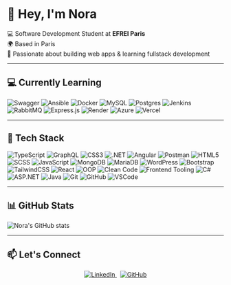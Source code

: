 <h1 align="left">👋 Hey, I'm Nora</h1>

<p align="left">
  💻 Software Development Student at <strong>EFREI Paris</strong><br/>
  🌍 Based in Paris<br/>
  🚀 Passionate about building web apps & learning fullstack development
</p>

---

## 💻 Currently Learning

![Swagger](https://img.shields.io/badge/Swagger-%23F8D8FA?style=for-the-badge&logo=swagger&logoColor=white)
![Ansible](https://img.shields.io/badge/Ansible-%23F3C6E6?style=for-the-badge&logo=ansible&logoColor=white)
![Docker](https://img.shields.io/badge/Docker-%23E7D5EC?style=for-the-badge&logo=docker&logoColor=white)
![MySQL](https://img.shields.io/badge/MySQL-%23DCCEF9?style=for-the-badge&logo=mysql&logoColor=white)
![Postgres](https://img.shields.io/badge/Postgres-%23D6E0F5?style=for-the-badge&logo=postgresql&logoColor=white)
![Jenkins](https://img.shields.io/badge/Jenkins-%23CADBFF?style=for-the-badge&logo=jenkins&logoColor=white)
![RabbitMQ](https://img.shields.io/badge/RabbitMQ-%23BFD2FA?style=for-the-badge&logo=rabbitmq&logoColor=white)
![Express.js](https://img.shields.io/badge/Express.js-%23B4C9F0?style=for-the-badge&logo=express&logoColor=white)
![Render](https://img.shields.io/badge/Render-%23AAC0ED?style=for-the-badge&logo=render&logoColor=white)
![Azure](https://img.shields.io/badge/Azure-%239FB7E8?style=for-the-badge&logo=microsoftazure&logoColor=white)
![Vercel](https://img.shields.io/badge/Vercel-%2395AEE2?style=for-the-badge&logo=vercel&logoColor=white)

---

## 💼 Tech Stack

![TypeScript](https://img.shields.io/badge/TypeScript-%23F8D8FA?style=for-the-badge&logo=typescript&logoColor=white)
![GraphQL](https://img.shields.io/badge/GraphQL-%23F3C6E6?style=for-the-badge&logo=graphql&logoColor=white)
![CSS3](https://img.shields.io/badge/CSS3-%23E7D5EC?style=for-the-badge&logo=css3&logoColor=white)
![.NET](https://img.shields.io/badge/.NET-%23DCCEF9?style=for-the-badge&logo=.net&logoColor=white)
![Angular](https://img.shields.io/badge/Angular-%23D6E0F5?style=for-the-badge&logo=angular&logoColor=white)
![Postman](https://img.shields.io/badge/Postman-%23CADBFF?style=for-the-badge&logo=postman&logoColor=white)
![HTML5](https://img.shields.io/badge/HTML5-%23BFD2FA?style=for-the-badge&logo=html5&logoColor=white)
![SCSS](https://img.shields.io/badge/SCSS-%23B4C9F0?style=for-the-badge&logo=sass&logoColor=white)
![JavaScript](https://img.shields.io/badge/JavaScript-%23AAC0ED?style=for-the-badge&logo=javascript&logoColor=white)
![MongoDB](https://img.shields.io/badge/MongoDB-%239FB7E8?style=for-the-badge&logo=mongodb&logoColor=white)
![MariaDB](https://img.shields.io/badge/MariaDB-%2395AEE2?style=for-the-badge&logo=mariadb&logoColor=white)
![WordPress](https://img.shields.io/badge/WordPress-%23E7D5EC?style=for-the-badge&logo=wordpress&logoColor=white)
![Bootstrap](https://img.shields.io/badge/Bootstrap-%23D6E0F5?style=for-the-badge&logo=bootstrap&logoColor=white)
![TailwindCSS](https://img.shields.io/badge/TailwindCSS-%23CADBFF?style=for-the-badge&logo=tailwind-css&logoColor=white)
![React](https://img.shields.io/badge/React-%23BFD2FA?style=for-the-badge&logo=react&logoColor=white)
![OOP](https://img.shields.io/badge/OOP-%23B4C9F0?style=for-the-badge&logo=python&logoColor=white)
![Clean Code](https://img.shields.io/badge/Clean%20Code-%23AAC0ED?style=for-the-badge&logo=read-the-docs&logoColor=white)
![Frontend Tooling](https://img.shields.io/badge/Frontend%20Tooling-%239FB7E8?style=for-the-badge&logo=webpack&logoColor=white)
![C#](https://img.shields.io/badge/C%23-%2395AEE2?style=for-the-badge&logo=c-sharp&logoColor=white)
![ASP.NET](https://img.shields.io/badge/ASP.NET-%238BA5DD?style=for-the-badge&logo=dotnet&logoColor=white)
![Java](https://img.shields.io/badge/Java-%23809DD8?style=for-the-badge&logo=java&logoColor=white)
![Git](https://img.shields.io/badge/Git-%23A275BE?style=for-the-badge&logo=git&logoColor=white)
![GitHub](https://img.shields.io/badge/GitHub-%239464C6?style=for-the-badge&logo=github&logoColor=white)
![VSCode](https://img.shields.io/badge/VSCode-%23885AD0?style=for-the-badge&logo=visual-studio-code&logoColor=white)

---

## 📊 GitHub Stats

![Nora's GitHub stats](https://github-readme-stats.vercel.app/api?username=norab0&theme=dracula&bg_color=e7d5ec)

---

## 📫 Let's Connect

<p align="center">
  <a href="https://www.linkedin.com/in/nora-boudarbala/" target="_blank" rel="noopener noreferrer">
    <img src="https://img.shields.io/badge/LinkedIn-0A66C2?style=for-the-badge&logo=linkedin&logoColor=white" alt="LinkedIn" />
  </a>
  &nbsp;
  <a href="https://github.com/norab0" target="_blank" rel="noopener noreferrer">
    <img src="https://img.shields.io/badge/GitHub-181717?style=for-the-badge&logo=github&logoColor=white" alt="GitHub" />
  </a>
</p>
